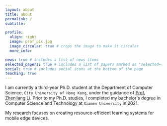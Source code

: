 ```yaml
---
layout: about
title: about
permalink: /
subtitle: 

profile:
  align: right
  image: prof_pic.jpg
  image_circular: true # crops the image to make it circular
  more_info: 

news: true # includes a list of news items
selected_papers: true # includes a list of papers marked as "selected={true}"
social: true # includes social icons at the bottom of the page
teaching: true
---
```


I am currently a third-year Ph.D. student at the Department of Computer Science, `City University of Hong Kong`, under the guidance of <a href="https://www.cs.cityu.edu.hk/~zhenjili">Prof. Zhenjiang Li</a>. Prior to my Ph.D. studies, I completed my bachelor's degree in Computer Science and Technology at `Xiamen University` in 2021.

My research focuses on creating resource-efficient learning systems for mobile edge devices.
